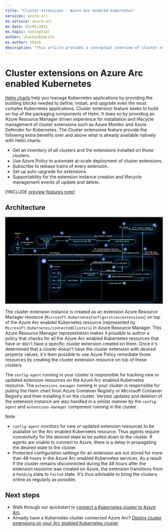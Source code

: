 ```yaml
---
title: "Cluster extensions - Azure Arc enabled Kubernetes"
services: azure-arc
ms.service: azure-arc
ms.date: 03/05/2021
ms.topic: conceptual
author: shashankbarsin
ms.author: shasb
description: "This article provides a conceptual overview of cluster extensions capability of Azure Arc enabled Kubernetes"
---
```


# Cluster extensions on Azure Arc enabled Kubernetes

[Helm charts](https://helm.sh/) help you manage Kubernetes applications by providing the building blocks needed to define, install, and upgrade even the most complex Kubernetes applications. Cluster extension feature seeks to build on top of the packaging components of Helm. It does so by providing an Azure Resource Manager driven experience for installation and lifecycle management of cluster extensions such as Azure Monitor and Azure Defender for Kubernetes. The Cluster extensions feature provide the following extra benefits over and above what is already available natively with Helm charts:

- Get an inventory of all clusters and the extensions installed on those clusters.
- Use Azure Policy to automate at-scale deployment of cluster extensions.
- Subscribe to release trains of every extension.
- Set up auto-upgrade for extensions.
- Supportability for the extension instance creation and lifecycle management events of update and delete.

[!INCLUDE [preview features note](./includes/preview/preview-callout.md)]

## Architecture

[ ![Cluster extensions architecture](./media/conceptual-extensions.png) ](./media/conceptual-extensions.png#lightbox)

The cluster extension instance is created as an extension Azure Resource Manager resource (`Microsoft.KubernetesConfiguration/extensions`) on top of the Azure Arc enabled Kubernetes resource (represented by `Microsoft.Kubernetes/connectedClusters`) in Azure Resource Manager. This Azure Resource Manager representation makes it possible to author a policy that checks for all the Azure Arc enabled Kubernetes resources that have or don't have a specific cluster extension created on them. Once it's determined that a cluster doesn't have the cluster extension with desired property values, it's then possible to use Azure Policy remediate those resources by creating the cluster extension resource on top of these clusters.

The `config-agent` running in your cluster is responsible for tracking new or updated extension resources on the Azure Arc enabled Kubernetes resource. The `extensions-manager` running in your cluster is responsible for pulling the Helm chart from Azure Container Registry or Microsoft Container Registry and then installing it on the cluster. Version updates and deletion of the extension instance are also handled in a similar manner by the `config-agent` and `extensions-manager` component running in the cluster.

> [!NOTE]
> * `config-agent` monitors for new or updated extension resources to be available on the Arc enabled Kubernetes resource. Thus agents require connectivity for the desired state to be pulled down to the cluster. If agents are unable to connect to Azure, there is a delay in propagating the desired state to the cluster.
> * Protected configuration settings for an extension are not stored for more than 48 hours in the Azure Arc enabled Kubernetes services. As a result if the cluster remains disconnected during the 48 hours after the extension resource was created on Azure, the extension transitions from a `Pending` state to `Failed` state. It's thus advisable to bring the clusters online as regularly as possible.

## Next steps

* Walk through our quickstart to [connect a Kubernetes cluster to Azure Arc](./quickstart-connect-cluster.md).
* Already have a Kubernetes cluster connected Azure Arc? [Deploy cluster extensions on your Arc enabled Kubernetes cluster](./extensions.md).